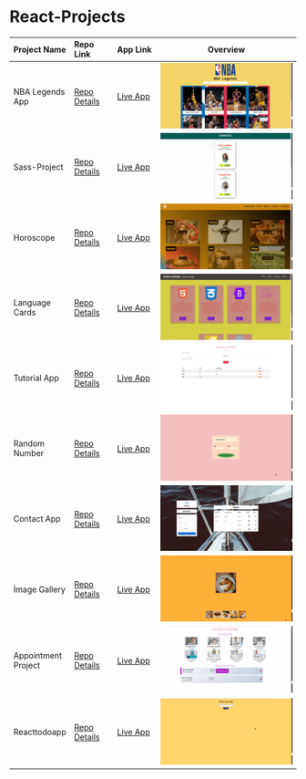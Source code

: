 # React-Projects
<table class="table">
  <thead>
    <tr>
      <th align="left" width="15%">Project Name</th>
      <th align="left" width="15%">Repo Link</th>
      <th align="left" width="15%">App Link</th>
      <th align="center">Overview</th>
    </tr>
  </thead>
  <tbody>
     <tr>
      <td>NBA Legends App</td></td>
      <td><a href="https://github.com/achieve-software/r11nba" target="_blank">Repo Details</td>
      <td><a href="https://aesthetic-croquembouche-9e333e.netlify.app/" target="_blank">Live App</td>
      <td><img src="https://raw.githubusercontent.com/achieve-software/achieve-software/main/img/r11nba-min.gif" alt="NBA Legends App"></td>
    </tr>
     <tr>
      <td>Sass-Project</td></td>
      <td><a href="https://github.com/achieve-software/r5-sass" target="_blank">Repo Details</td>
      <td><a href="https://jolly-rugelach-187d52.netlify.app/" target="_blank">Live App</td>
      <td><img src="https://raw.githubusercontent.com/achieve-software/achieve-software/main/img/r5sassgifl.gif" alt="Sass project"></td>
    </tr>
         <tr>
      <td>Horoscope</td></td>
      <td><a href="https://github.com/achieve-software/r6-horoscope" target="_blank">Repo Details</td>
      <td><a href="https://cerulean-rabanadas-5ac495.netlify.app/#tarot" target="_blank">Live App</td>
      <td><img src="https://raw.githubusercontent.com/achieve-software/achieve-software/main/img/r6horoscop-min.gif" alt="Horoscope"></td>
    </tr>
        <tr>
      <td>Language Cards</td></td>
      <td><a href="https://github.com/achieve-software/r8steveproject">Repo Details</td>
      <td><a href="https://spectacular-crepe-011d00.netlify.app/" target="_blank">Live App</td>
      <td><img src="https://raw.githubusercontent.com/achieve-software/achieve-software/main/img/r8steve.gif" alt="Steve"></td>
    </tr>
         <tr>
      <td>Tutorial App</td></td>
      <td><a href="https://github.com/achieve-software/r12-tutorial-app" target="_blank">Repo Details</td>
      <td><a href="https://unique-mooncake-15ad09.netlify.app/">Live App</td>
      <td><img src="https://raw.githubusercontent.com/achieve-software/achieve-software/main/img/r12tutorial.gif" alt="Tutorial App"></td>
    </tr>
           <tr>
      <td>Random Number</td></td>
      <td><a href="https://github.com/achieve-software/r13randomnum" target="_blank">Repo Details</td>
      <td><a href="https://cheerful-heliotrope-b7f03a.netlify.app/">Live App</td>
      <td><img src="https://raw.githubusercontent.com/achieve-software/achieve-software/main/img/r13randomnum.gif" alt="Random Number"></td>
    </tr>
             <tr>
      <td>Contact App</td></td>
      <td><a href="https://github.com/achieve-software/r14contactapp">Repo Details</td>
      <td><a href="https://rainbow-praline-a0873b.netlify.app/" target="_blank">Live App</td>
      <td><img src="https://raw.githubusercontent.com/achieve-software/achieve-software/main/img/r14contactapp.gif" alt="Contact App"></td>
    </tr>
            <tr>
      <td>İmage Gallery</td></td>
      <td><a href="https://github.com/achieve-software/r15imagegallery">Repo Details</td>
      <td><a href="https://illustrious-parfait-811af3.netlify.app/">Live App</td>
      <td><img src="https://raw.githubusercontent.com/achieve-software/achieve-software/main/img/r15imagegallery.gif" alt="İmage Gallery"></td>
    </tr>
             <tr>
      <td>Appointment Project</td></td>
      <td><a href="https://github.com/achieve-software/r16appoinment-project" target="_blank">Repo Details</td>
      <td><a href="https://courageous-puppy-d0bcc3.netlify.app/">Live App</td>
      <td><img src="https://raw.githubusercontent.com/achieve-software/achieve-software/main/img/r16appointmentproject.gif" alt="Appointment Project"></td>
    </tr>
            <tr>
      <td>Reacttodoapp</td></td>
      <td><a href="https://github.com/achieve-software/r17reacttodoapp">Repo Details</td>
      <td><a href="https://voluble-semifreddo-38e869.netlify.app/">Live App</td>
      <td><img src="https://github.com/achieve-software/achieve-software/blob/main/img/r17reacttodo.gif?raw=true" alt="react todo app"></td>
    </tr>
  </tbody>
</table>
